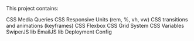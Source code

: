 This project contains:

CSS Media Queries
CSS Responsive Units (rem, %, vh, vw)
CSS transitions and animations (keyframes)
CSS Flexbox
CSS Grid System
CSS Variables
SwiperJS lib
EmailJS lib
Deployment Config
